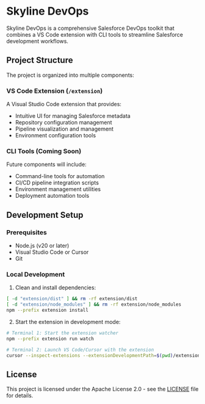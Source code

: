 # Skyline DevOps

Skyline DevOps is a comprehensive Salesforce DevOps toolkit that combines a VS Code extension with CLI tools to streamline Salesforce development workflows.

## Project Structure

The project is organized into multiple components:

### VS Code Extension (`/extension`)

A Visual Studio Code extension that provides:

- Intuitive UI for managing Salesforce metadata
- Repository configuration management
- Pipeline visualization and management
- Environment configuration tools

### CLI Tools (Coming Soon)

Future components will include:

- Command-line tools for automation
- CI/CD pipeline integration scripts
- Environment management utilities
- Deployment automation tools

## Development Setup

### Prerequisites

- Node.js (v20 or later)
- Visual Studio Code or Cursor
- Git

### Local Development

1. Clean and install dependencies:

```bash
[ -d "extension/dist" ] && rm -rf extension/dist
[ -d "extension/node_modules" ] && rm -rf extension/node_modules
npm --prefix extension install
```

2. Start the extension in development mode:

```bash
# Terminal 1: Start the extension watcher
npm --prefix extension run watch

# Terminal 2: Launch VS Code/Cursor with the extension
cursor --inspect-extensions --extensionDevelopmentPath=$(pwd)/extension
```

## License

This project is licensed under the Apache License 2.0 - see the [LICENSE](LICENSE) file for details.
